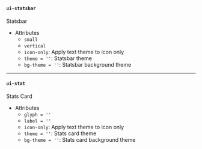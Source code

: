 #### `ui-statsbar`
Statsbar

* Attributes
  * `small`
  * `vertical`
  * `icon-only`: Apply text theme to icon only
  * `theme = ''`: Statsbar theme
  * `bg-theme = ''`: Statsbar background theme

---

#### `ui-stat`
Stats Card

* Attributes
  * `glyph = ''`
  * `label = ''`
  * `icon-only`: Apply text theme to icon only
  * `theme = ''`: Stats card theme
  * `bg-theme = ''`: Stats card background theme
